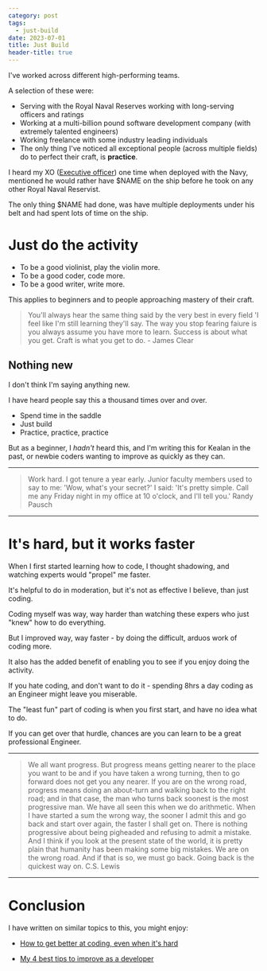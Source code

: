 ```yaml
---
category: post
tags:
  - just-build
date: 2023-07-01
title: Just Build
header-title: true
---
```


I've worked across different high-performing teams.
 
A selection of these were:
 
- Serving with the Royal Naval Reserves working with long-serving officers and ratings
- Working at a multi-billion pound software development company (with extremely talented engineers)
- Working freelance with some industry leading individuals
- The only thing I've noticed all exceptional people (across multiple fields) do to perfect their craft, is **practice**.
 
I heard my XO ([Executive officer](https://en.wikipedia.org/wiki/Executive_officer)) one time when deployed with the Navy, mentioned he would rather have $NAME on the ship before he took on any other Royal Naval Reservist.
 
The only thing $NAME had done, was have multiple deployments under his belt and had spent lots of time on the ship.
 
<h1>Just do the activity </h1>
 
- To be a good violinist, play the violin more.
- To be a good coder, code more.
- To be a good writer, write more.
 
This applies to beginners and to people approaching mastery of their craft.
  
> You'll always hear the same thing said by the very best in every field 'I feel like I'm still learning they'll say. The way you stop fearing faiure is you always assume you have more to learn. Success is about what you get. Craft is what you get to do. - James Clear
 
## Nothing new  
 
I don't think I'm saying anything new.
 
I have heard people say this a thousand times over and over.
 
- Spend time in the saddle
- Just build
- Practice, practice, practice
 
But as a beginner, I _hadn't_ heard this, and I'm writing this for Kealan in the past, or newbie coders wanting to improve as quickly as they can.
 
<hr>
 
> Work hard. I got tenure a year early. Junior faculty members used to say to me: 'Wow, what's your secret?' I said: 'It's pretty simple. Call me any Friday night in my office at 10 o'clock, and I'll tell you.'
> Randy Pausch
 
<hr>
 
<h1>It's hard, but it works faster</h1>
 
When I first started learning how to code, I thought shadowing, and watching experts would "propel" me faster.
 
It's helpful to do in moderation, but it's not as effective I believe, than just coding.
 
Coding myself was way, way harder than watching these expers who just "knew" how to do everything.
 
But I improved way, way faster - by doing the difficult, arduos work of coding more.
 
It also has the added benefit of enabling you to see if you enjoy doing the activity.
 
If you hate coding, and don't want to do it - spending 8hrs a day coding as an Engineer might leave you miserable.
 
The "least fun" part of coding is when you first start, and have no idea what to do.
 
If you can get over that hurdle, chances are you can learn to be a great professional Engineer.
 
<hr>
 
> We all want progress. But progress means getting nearer to the place you want to be and if you have taken a wrong turning, then to go forward does not get you any nearer.
> If you are on the wrong road, progress means doing an about-turn and walking back to the right road; and in that case, the man who turns back soonest is the most progressive man.
> We have all seen this when we do arithmetic. When I have started a sum the wrong way, the sooner I admit this and go back and start over again, the faster I shall get on.
> There is nothing progressive about being pigheaded and refusing to admit a mistake.
> And I think if you look at the present state of the world, it is pretty plain that humanity has been making some big mistakes. We are on the wrong road. And if that is so, we must go back. Going back is the quickest way on.
> C.S. Lewis
 
<hr>
 
<h1>Conclusion</h1>
 
I have written on similar topics to this, you might enjoy:
 
- [How to get better at coding, even when it's hard](https://www.freecodecamp.org/news/how-to-get-better-at-programming-even-when-its-hard/)
 
- [My 4 best tips to improve as a developer](https://www.freecodecamp.org/news/how-to-become-a-better-developer/)